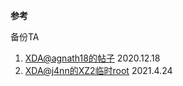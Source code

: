 **参考**

备份TA

1. [XDA@agnath18的帖子](https://forum.xda-developers.com/t/how-to-backup-restore-ta-partition-and-root-the-device-detailed-guide.3479532/) 2020.12.18
2. [XDA@j4nn的XZ2临时root](https://forum.xda-developers.com/t/xz2-xz2c-xz2p-xz3-temp-root-exploit-via-cve-2020-0041-including-magisk-setup.4099131/) 2021.4.24
